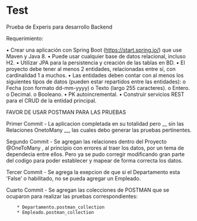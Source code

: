# Test

Prueba de Experis para desarrollo Backend

Requerimiento:

• Crear una aplicación con Spring Boot (https://start.spring.io/) que use Maven y Java 8. 
• Puede usar cualquier base de datos relacional, incluso H2. 
• Utilizar JPA para la persistencia y creación de las tablas en BD. 
• El proyecto debe tener al menos 2 entidades, relacionadas entre sí, con cardinalidad 1 a muchos. 
• Las entidades deben contar con al menos los siguientes tipos de datos (pueden estar repartidos entre las entidades): o Fecha (con formato dd-mm-yyyy) o Texto (largo 255 caracteres). o Entero. o Decimal. o Booleano. 
• PK autoincremental.
• Construir servicios REST para el CRUD de la entidad principal.
 
FAVOR DE USAR POSTMAN PARA LAS PRUEBAS

Primer Commit - La aplicacion completada en su totalidad pero __ sin las Relaciones OnetoMany __, las cuales debo generar las pruebas pertinentes.

Segundo Commit - Se agregan las relaciones dentro del Proyecto @OneToMany , al principio con errores al traer los datos, por un tema de dependecia entre ellos. Pero ya se pudo corregir modificando
					gran parte del codigo para poder establecer y mapear de forma correcta los datos.

Tercer Commit - Se agrega la exepcion de que si el Departamento esta 'False' o habilitado, no se pueda agregar un Empleado.

Cuarto Commit - Se agregan las colecciones de POSTMAN que se ocuparon para realizar las pruebas correspondientes:

		* Departamento.postman_collection
		* Empleado.postman_collection
